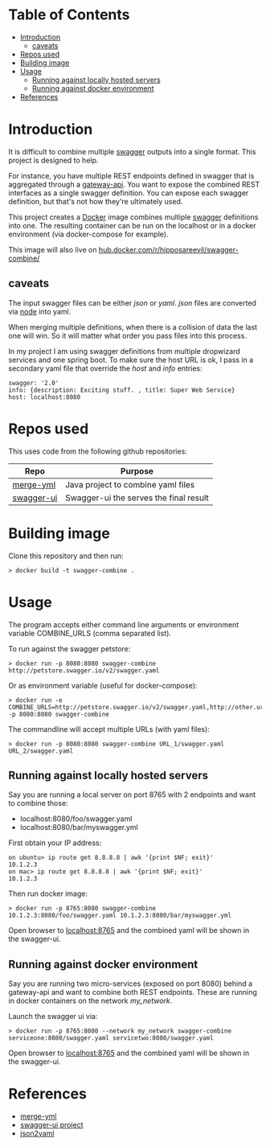 Table of Contents
=================
   * [Introduction](#introduction)
      * [caveats](#caveats)
   * [Repos used](#repos-used)
   * [Building image](#building-image)
   * [Usage](#usage)
      * [Running against locally hosted servers](#running-against-locally-hosted-servers)
      * [Running against docker environment](#running-against-docker-environment)
   * [References](#references)

# Introduction
It is difficult to combine multiple [swagger](http://swagger.io) outputs into a single format. This project is designed to help.

For instance, you have multiple REST endpoints defined in swagger that is aggregated through a [gateway-api](http://microservices.io/patterns/apigateway.html). You want to expose the combined REST interfaces as a single swagger definition. You can expose each swagger definition, but that's not how they're ultimately used. 

This project creates a [Docker](http://docker.com) image combines multiple [swagger](http://swagger.io) definitions into one. The resulting container can be run on the localhost or in a docker environment (via docker-compose for example).

This image will also live on [hub.docker.com/r/hipposareevil/swagger-combine/](https://hub.docker.com/r/hipposareevil/swagger-combine/)

## caveats
The input swagger files can be either *json* or *yaml*. *json* files are converted via [node](https://www.npmjs.com/package/json2yaml) into yaml.

When merging multiple definitions, when there is a collision of data the last one will win. So it will matter what order you pass files into this process.

In my project I am using swagger definitions from multiple dropwizard services and one spring boot. To make sure the host URL is ok, I pass in a secondary yaml file that override the *host* and *info* entries:
```
swagger: '2.0'
info: {description: Exciting stuff. , title: Super Web Service}
host: localhost:8080
```

# Repos used
This uses code from the following github repositories:

Repo | Purpose
--- | ---
[merge-yml](https://github.com/cobbzilla/merge-yml) | Java project to combine yaml files
[swagger-ui](https://github.com/swagger-api/swagger-ui) | Swagger-ui the serves the final result

# Building image
Clone this repository and then run:

```
> docker build -t swagger-combine .
```

# Usage
The program accepts either command line arguments or environment variable COMBINE_URLS (comma separated list).

To run against the swagger petstore:
```
> docker run -p 8080:8080 swagger-combine http://petstore.swagger.io/v2/swagger.yaml
```

Or as environment variable (useful for docker-compose):
```
> docker run -e COMBINE_URLS=http://petstore.swagger.io/v2/swagger.yaml,http://other.url/swagger.yaml  -p 8080:8080 swagger-combine
```

The commandline will accept multiple URLs (with yaml files):

```
> docker run -p 8080:8080 swagger-combine URL_1/swagger.yaml URL_2/swagger.yaml
```

## Running against locally hosted servers
Say you are running a local server on port 8765 with 2 endpoints and want to combine those:
* localhost:8080/foo/swagger.yaml
* localhost:8080/bar/myswagger.yml

First obtain your IP address:
```
on ubuntu> ip route get 8.8.8.8 | awk '{print $NF; exit}'
10.1.2.3
on mac> ip route get 8.8.8.8 | awk '{print $NF; exit}'
10.1.2.3
```

Then run docker image:
```
> docker run -p 8765:8080 swagger-combine 10.1.2.3:8080/foo/swagger.yaml 10.1.2.3:8080/bar/myswagger.yml
```

Open browser to [localhost:8765](http://localhost:8765/) and the combined yaml will be shown in the swagger-ui.

## Running against docker environment
Say you are running two micro-services (exposed on port 8080) behind a gateway-api and want to combine both REST endpoints. These are running in docker containers on the network *my_network*. 

Launch the swagger ui via:
```
> docker run -p 8765:8080 --network my_network swagger-combine serviceone:8080/swagger.yaml servicetwo:8080/swagger.yaml
```

Open browser to [localhost:8765](http://localhost:8765/) and the combined yaml will be shown in the swagger-ui.


# References

* [merge-yml](https://github.com/cobbzilla/merge-yml)
* [swagger-ui project](https://github.com/swagger-api/swagger-ui)
* [json2yaml](https://www.npmjs.com/package/json2yaml)

